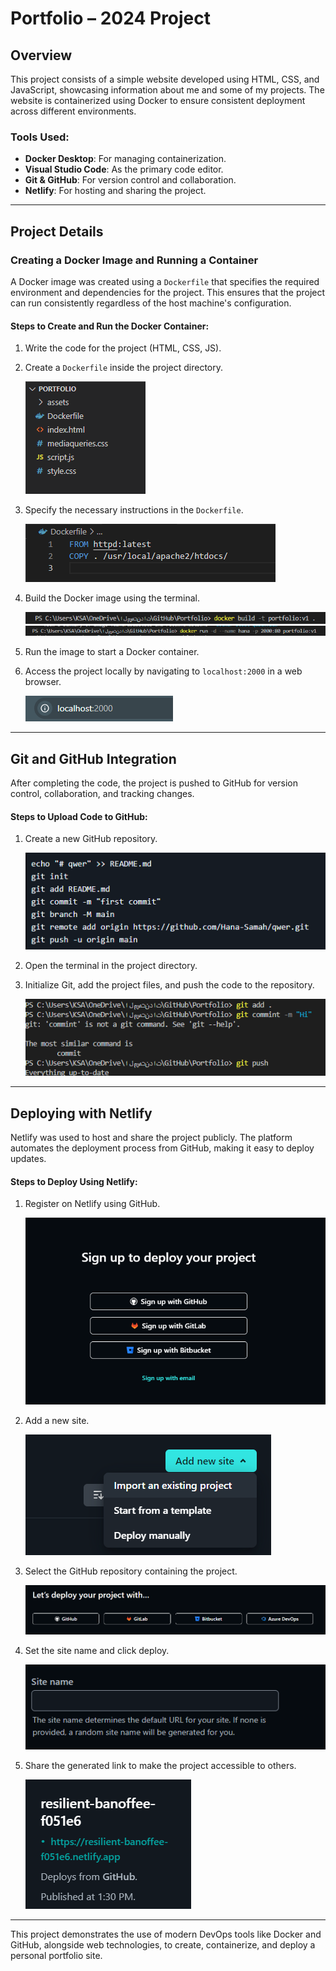 # Portfolio – 2024 Project

## Overview
This project consists of a simple website developed using HTML, CSS, and JavaScript, showcasing information about me and some of my projects. The website is containerized using Docker to ensure consistent deployment across different environments.

### Tools Used:
- **Docker Desktop**: For managing containerization.
- **Visual Studio Code**: As the primary code editor.
- **Git & GitHub**: For version control and collaboration.
- **Netlify**: For hosting and sharing the project.

---

## Project Details

### Creating a Docker Image and Running a Container
A Docker image was created using a `Dockerfile` that specifies the required environment and dependencies for the project. This ensures that the project can run consistently regardless of the host machine's configuration.

#### Steps to Create and Run the Docker Container:
1. Write the code for the project (HTML, CSS, JS).
2. Create a `Dockerfile` inside the project directory.

   ![Dockerfile Creation](./assets/1.png)

3. Specify the necessary instructions in the `Dockerfile`.

   ![Dockerfile Instructions](./assets/2.png)

4. Build the Docker image using the terminal.

   ![Docker Image Build](./assets/3.png)
   ![Terminal Output](./assets/4.png)

5. Run the image to start a Docker container.

6. Access the project locally by navigating to `localhost:2000` in a web browser.

   ![Accessing Project Locally](./assets/5.png)

---

## Git and GitHub Integration
After completing the code, the project is pushed to GitHub for version control, collaboration, and tracking changes.

#### Steps to Upload Code to GitHub:
1. Create a new GitHub repository.

   ![GitHub Repository Creation](./assets/6.png)

2. Open the terminal in the project directory.
3. Initialize Git, add the project files, and push the code to the repository.

   ![Pushing to GitHub](./assets/7.png)

---

## Deploying with Netlify
Netlify was used to host and share the project publicly. The platform automates the deployment process from GitHub, making it easy to deploy updates.

#### Steps to Deploy Using Netlify:
1. Register on Netlify using GitHub.

   ![Netlify Registration](./assets/8.png)

2. Add a new site.

   ![Adding New Site](./assets/9.png)

3. Select the GitHub repository containing the project.

   ![Selecting GitHub Repo](./assets/10.png)

4. Set the site name and click deploy.

   ![Deploying Site](./assets/11.png)

5. Share the generated link to make the project accessible to others.

   ![Sharing Project Link](./assets/12.png)

---

This project demonstrates the use of modern DevOps tools like Docker and GitHub, alongside web technologies, to create, containerize, and deploy a personal portfolio site.

